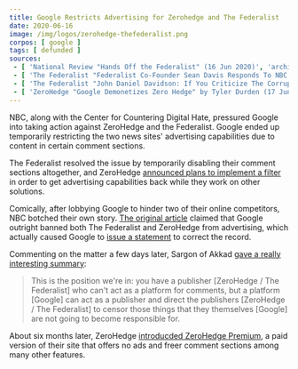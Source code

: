 ```yaml
---
title: Google Restricts Advertising for Zerohedge and The Federalist
date: 2020-06-16
image: /img/logos/zerohedge-thefederalist.png
corpos: [ google ]
tags: [ defunded ]
sources:
 - [ 'National Review "Hands Off the Federalist" (16 Jun 2020)', 'archive.vn/lsGYK' ]
 - [ 'The Federalist "Federalist Co-Founder Sean Davis Responds To NBC, Google Deplatforming Attempt" by Tristan Justice (16 Jun 2020)', 'archive.vn/LwmJr' ]
 - [ 'The Federalist "John Daniel Davidson: If You Criticize The Corrupt Corporate Media, They Will Try To Deplatform You" by Tristan Justice (16 Jun 2020)', 'archive.vn/lxQGV' ]
 - [ 'ZeroHedge "Google Demonetizes Zero Hedge" by Tyler Durden (17 Jun 2020)', 'archive.vn/bctTu' ]
---
```


NBC, along with the Center for Countering Digital Hate, pressured Google into
taking action against ZeroHedge and the Federalist. Google ended up temporarily
restricting the two news sites' advertising capabilities due to content in
certain comment sections.

The Federalist resolved the issue by temporarily disabling their comment
sections altogether, and ZeroHedge [announced plans to implement a
filter](https://archive.vn/LlX5C) in order to get advertising capabilities back
while they work on other solutions.

Comically, after lobbying Google to hinder two of their online competitors, NBC
botched their own story. [The original article](https://archive.vn/rj36P)
claimed that Google outright banned both The Federalist and ZeroHedge from
advertising, which actually caused Google to [issue a
statement](https://archive.vn/qOjoU) to correct the record.

Commenting on the matter a few days later, Sargon of Akkad [gave a really
interesting summary](https://www.bitchute.com/video/deC253KuTV0/):
> This is the position we're in: you have a publisher [ZeroHedge / The
> Federalist] who can't act as a platform for comments, but a platform [Google]
> can act as a publisher and direct the publishers [ZeroHedge / The Federalist]
> to censor those things that they themselves [Google] are not going to become
> responsible for.

About six months later, ZeroHedge [introducded ZeroHedge
Premium](https://archive.is/zLp4n), a paid version of their site that offers no
ads and freer comment sections among many other features.

